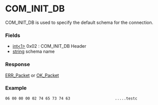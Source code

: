 
# COM_INIT_DB

COM_INIT_DB is used to specify the default schema for the connection.


### Fields



* [int<1>](../protocol-data-types.md#fixed-length-integers) 0x02 : COM_INIT_DB Header
* [string<NUL>](../protocol-data-types.md#null-terminated-strings) schema name



### Response


[ERR_Packet](../4-server-response-packets/err_packet.md) or [OK_Packet](../4-server-response-packets/ok_packet.md)


### Example



```
06 00 00 00 02 74 65 73 74 63                    .....testc
```



